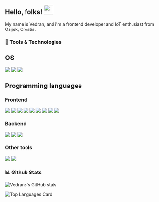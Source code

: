 ##  Hello, folks! <img src="https://raw.githubusercontent.com/MartinHeinz/MartinHeinz/master/wave.gif" width="30px">
My name is Vedran, and i'm a frontend developer and IoT enthusiast from Osijek, Croatia.

### :wrench: Tools & Technologies
## OS
![](https://img.shields.io/badge/-Manjaro-35BF5C?logo=manjaro&logoColor=white&style=flat)
![](https://img.shields.io/badge/-Windows%2010-0078D6?logo=windows&logoColor=white&style=flat)
![](https://img.shields.io/badge/-Raspberry%20Pi-A22846?logo=raspberry-pi&logoColor=white&style=flat)

## Programming languages
### Frontend
![](https://img.shields.io/badge/-HTML5-E34F26?logo=html5&logoColor=white&style=flat)
![](https://img.shields.io/badge/-CSS3-1572B6?logo=css3&logoColor=white&style=flat)
![](https://img.shields.io/badge/-SASS-CC6699?logo=sass&logoColor=white&style=flat)
![](https://img.shields.io/badge/-Javascript-F7DF1E?logo=javascript&logoColor=black&style=flat)
![](https://img.shields.io/badge/-Typescript-3178C6?logo=typescript&logoColor=white&style=flat)
![](https://img.shields.io/badge/-Vue-34FC08D?logo=vue.js&logoColor=white&style=flat)
![](https://img.shields.io/badge/-Nuxt.js-00C58E?logo=nuxt.js&logoColor=white&style=flat)
![](https://img.shields.io/badge/-ReactJs-61DAFB?logo=react&logoColor=white&style=flat)
![](https://img.shields.io/badge/-Gatsby-663399?logo=gatsby&logoColor=white&style=flat)

### Backend
![](https://img.shields.io/badge/-C%20Language-3949ab?logo=c&logoColor=white&style=flat)
![](https://img.shields.io/badge/-Python-3776AB?logo=python&logoColor=white&style=flat)
![](https://img.shields.io/badge/-Arduino-00979D?logo=arduino&logoColor=white&style=flat)

### Other tools
![](https://img.shields.io/badge/-Netlify-00C7B7?logo=netlify&logoColor=white&style=flat)
![](https://img.shields.io/badge/-AWS-232F3E?logo=amazon-aws&logoColor=white&style=flat)

### :bar_chart: Github Stats
![Vedrans's GitHub stats](https://github-readme-stats.vercel.app/api?username=vbrodar&show_icons=true&theme=dracula)

![Top Languages Card](https://github-readme-stats.vercel.app/api/top-langs/?username=vbrodar&show_icons=true&theme=dracula)


